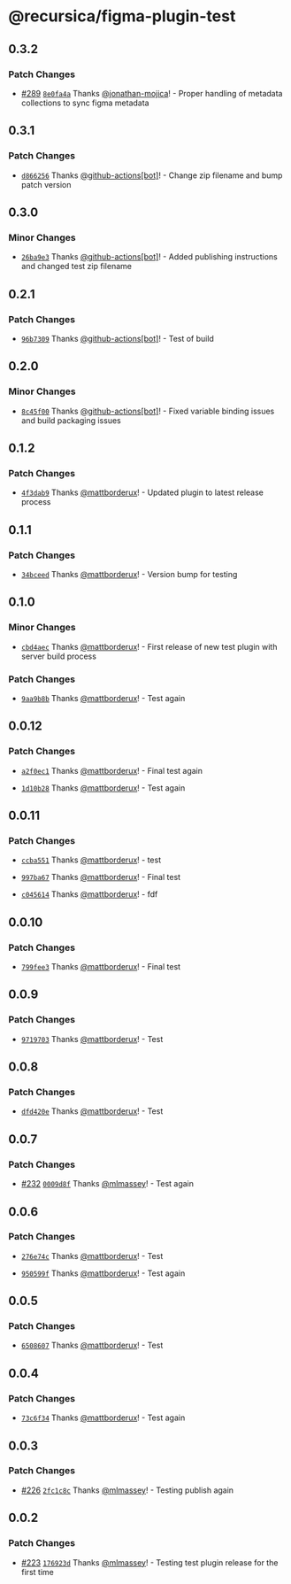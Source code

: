 # @recursica/figma-plugin-test

## 0.3.2

### Patch Changes

- [#289](https://github.com/borderux/recursica/pull/289) [`8e0fa4a`](https://github.com/borderux/recursica/commit/8e0fa4a092b5864879e0ab2c3aef9fea084073f1) Thanks [@jonathan-mojica](https://github.com/jonathan-mojica)! - Proper handling of metadata collections to sync figma metadata

## 0.3.1

### Patch Changes

- [`d866256`](https://github.com/borderux/recursica/commit/d86625614837892f2a713b6ff059ef301981e221) Thanks [@github-actions[bot]](https://github.com/github-actions%5Bbot%5D)! - Change zip filename and bump patch version

## 0.3.0

### Minor Changes

- [`26ba9e3`](https://github.com/borderux/recursica/commit/26ba9e3b5d4bcef1732d8278d8af5aebf21a91a1) Thanks [@github-actions[bot]](https://github.com/github-actions%5Bbot%5D)! - Added publishing instructions and changed test zip filename

## 0.2.1

### Patch Changes

- [`96b7309`](https://github.com/borderux/recursica/commit/96b730980bba2fe6f9ca2db28292e1bbeefc807b) Thanks [@github-actions[bot]](https://github.com/github-actions%5Bbot%5D)! - Test of build

## 0.2.0

### Minor Changes

- [`8c45f00`](https://github.com/borderux/recursica/commit/8c45f0065006afb5075deae9950b60a439413b3a) Thanks [@github-actions[bot]](https://github.com/github-actions%5Bbot%5D)! - Fixed variable binding issues and build packaging issues

## 0.1.2

### Patch Changes

- [`4f3dab9`](https://github.com/borderux/recursica/commit/4f3dab91db84d9116ff691aa1dd67fdf00867ea5) Thanks [@mattborderux](https://github.com/mattborderux)! - Updated plugin to latest release process

## 0.1.1

### Patch Changes

- [`34bceed`](https://github.com/borderux/recursica/commit/34bceed92327b1d87573a1e9675877c66973f2f1) Thanks [@mattborderux](https://github.com/mattborderux)! - Version bump for testing

## 0.1.0

### Minor Changes

- [`cbd4aec`](https://github.com/borderux/recursica/commit/cbd4aecef7ebb9a66e272ffbde5a64d3e5fc01b0) Thanks [@mattborderux](https://github.com/mattborderux)! - First release of new test plugin with server build process

### Patch Changes

- [`9aa9b8b`](https://github.com/borderux/recursica/commit/9aa9b8b471ce187e6cc558d257383ca5ad8755ae) Thanks [@mattborderux](https://github.com/mattborderux)! - Test again

## 0.0.12

### Patch Changes

- [`a2f0ec1`](https://github.com/borderux/recursica/commit/a2f0ec1964b10e98515b5e7998881966497fe7d0) Thanks [@mattborderux](https://github.com/mattborderux)! - Final test again

- [`1d10b28`](https://github.com/borderux/recursica/commit/1d10b28775a6f72c2f4989bb2ead2a60f2ca1e2b) Thanks [@mattborderux](https://github.com/mattborderux)! - Test again

## 0.0.11

### Patch Changes

- [`ccba551`](https://github.com/borderux/recursica/commit/ccba5518f80cd27f0720d0b40629c5c289921ab2) Thanks [@mattborderux](https://github.com/mattborderux)! - test

- [`997ba67`](https://github.com/borderux/recursica/commit/997ba67ceb36ea224ccce405a77f3b0324f79557) Thanks [@mattborderux](https://github.com/mattborderux)! - Final test

- [`c045614`](https://github.com/borderux/recursica/commit/c045614155c81f1eada59dc2cb4a21f3002a588c) Thanks [@mattborderux](https://github.com/mattborderux)! - fdf

## 0.0.10

### Patch Changes

- [`799fee3`](https://github.com/borderux/recursica/commit/799fee3b680048ea3db9d862afc26954c85da439) Thanks [@mattborderux](https://github.com/mattborderux)! - Final test

## 0.0.9

### Patch Changes

- [`9719703`](https://github.com/borderux/recursica/commit/9719703b16a27629a536c39d1bed39a867261dbd) Thanks [@mattborderux](https://github.com/mattborderux)! - Test

## 0.0.8

### Patch Changes

- [`dfd420e`](https://github.com/borderux/recursica/commit/dfd420efbfe04a47e5358e366f2f1851c086a8b8) Thanks [@mattborderux](https://github.com/mattborderux)! - Test

## 0.0.7

### Patch Changes

- [#232](https://github.com/borderux/recursica/pull/232) [`0009d8f`](https://github.com/borderux/recursica/commit/0009d8f7998d59cb34d48de2854cca5f81d41c5b) Thanks [@mlmassey](https://github.com/mlmassey)! - Test again

## 0.0.6

### Patch Changes

- [`276e74c`](https://github.com/borderux/recursica/commit/276e74cc5b0c43029ca5ff97f0994442446f482e) Thanks [@mattborderux](https://github.com/mattborderux)! - Test

- [`950599f`](https://github.com/borderux/recursica/commit/950599f3e62b40df300466d38605ad22da3f845e) Thanks [@mattborderux](https://github.com/mattborderux)! - Test again

## 0.0.5

### Patch Changes

- [`6508607`](https://github.com/borderux/recursica/commit/65086077a7abdac3659a2b11627755d0127aff8d) Thanks [@mattborderux](https://github.com/mattborderux)! - Test

## 0.0.4

### Patch Changes

- [`73c6f34`](https://github.com/borderux/recursica/commit/73c6f34b6bd860f7cfedefd2e906ebd311fe2dbe) Thanks [@mattborderux](https://github.com/mattborderux)! - Test again

## 0.0.3

### Patch Changes

- [#226](https://github.com/borderux/recursica/pull/226) [`2fc1c8c`](https://github.com/borderux/recursica/commit/2fc1c8ccd9576d06b8a4ac99cc1272dd9d7b8826) Thanks [@mlmassey](https://github.com/mlmassey)! - Testing publish again

## 0.0.2

### Patch Changes

- [#223](https://github.com/borderux/recursica/pull/223) [`176923d`](https://github.com/borderux/recursica/commit/176923dc188f09f3946279b545afc9efd52a0161) Thanks [@mlmassey](https://github.com/mlmassey)! - Testing test plugin release for the first time
